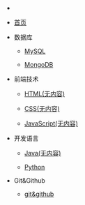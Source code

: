 * <!-- _navbar.md -->

* [首页](/) 

* 数据库

  - [MySQL](database/mysql/)

  - [MongoDB](database/MongoDB/)

* 前端技术

  - [HTML(无内容)]()

  - [CSS(无内容)]()

  - [JavaScript(无内容)]()

* 开发语言

  - [Java(无内容)]()

  - [Python](python/)

* Git&Github

  - [git&github](git&github/)



